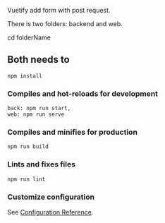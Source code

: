 Vuetify add form with post request.

There is two folders: backend and web. 

cd folderName

## Both needs to

```
npm install
```

### Compiles and hot-reloads for development

```
back: npm run start,
web: npm run serve
```

### Compiles and minifies for production

```
npm run build
```

### Lints and fixes files

```
npm run lint
```

### Customize configuration

See [Configuration Reference](https://cli.vuejs.org/config/).

